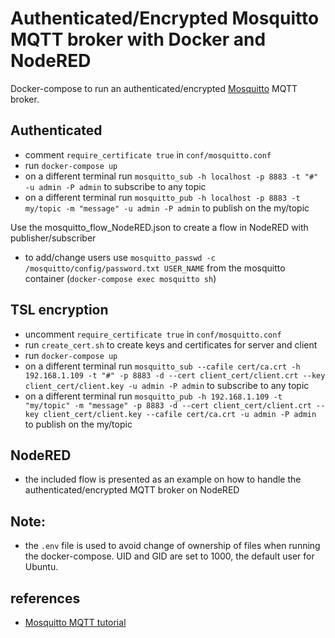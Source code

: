 # Authenticated/Encrypted Mosquitto MQTT broker with Docker and NodeRED

Docker-compose to run an authenticated/encrypted [Mosquitto](https://mosquitto.org/) MQTT broker.

## Authenticated
* comment ```require_certificate true``` in ```conf/mosquitto.conf```
* run ```docker-compose up```
* on a different terminal run ```mosquitto_sub -h localhost -p 8883 -t "#" -u admin -P admin``` to subscribe to any topic
* on a different terminal run ```mosquitto_pub -h localhost -p 8883 -t my/topic -m "message" -u admin -P admin``` to publish on the my/topic

Use the mosquitto_flow_NodeRED.json to create a flow in NodeRED with publisher/subscriber

* to add/change users use ```mosquitto_passwd -c /mosquitto/config/password.txt USER_NAME``` from the mosquitto container (```docker-compose exec mosquitto sh```)

## TSL encryption

* uncomment ```require_certificate true``` in ```conf/mosquitto.conf```
* run ```create_cert.sh``` to create keys and certificates for server and client
* run ```docker-compose up```
* on a different terminal run ```mosquitto_sub --cafile cert/ca.crt -h 192.168.1.109 -t "#" -p 8883 -d --cert client_cert/client.crt --key client_cert/client.key -u admin -P admin``` to subscribe to any topic
* on a different terminal run ```mosquitto_pub -h 192.168.1.109 -t "my/topic" -m "message" -p 8883 -d --cert client_cert/client.crt --key client_cert/client.key --cafile cert/ca.crt -u admin -P admin``` to publish on the my/topic

## NodeRED
* the included flow is presented as an example on how to handle the authenticated/encrypted MQTT broker on NodeRED

## Note:
* the ```.env``` file is used to avoid change of ownership of files when running the docker-compose. UID and GID are set to 1000, the default user for Ubuntu.

## references
* [Mosquitto MQTT tutorial](https://medium.com/himinds/mqtt-broker-with-secure-tls-communication-on-ubuntu-18-04-lts-and-an-esp32-mqtt-client-5c25fd7afe67)

